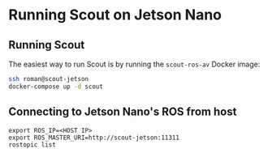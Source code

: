 # Running Scout on Jetson Nano

## Running Scout

The easiest way to run Scout is by running the `scout-ros-av` Docker image:

```bash
ssh roman@scout-jetson
docker-compose up -d scout
```

## Connecting to Jetson Nano's ROS from host

```
export ROS_IP=<HOST IP>
export ROS_MASTER_URI=http://scout-jetson:11311
rostopic list
```
